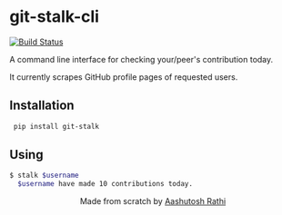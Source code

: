 # git-stalk-cli

[![Build Status](https://travis-ci.com/aashutoshrathi/git-stalk-cli.svg?token=x5wHaKpXyy9apivkjrhr&branch=master)](https://travis-ci.com/aashutoshrathi/git-stalk-cli)

A command line interface for checking your/peer's contribution today.

It currently scrapes GitHub profile pages of requested users.

## Installation

```sh
 pip install git-stalk
```

## Using

```sh
$ stalk $username
  $username have made 10 contributions today.
```


<p align="center"> Made from scratch by <a href="https://github.com/aashutoshrathi">Aashutosh Rathi</a> </p>

